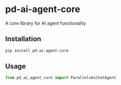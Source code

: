 # pd-ai-agent-core

A core library for AI agent functionality

## Installation

```bash
pip install pd-ai-agent-core
```

## Usage

```python
from pd_ai_agent_core import ParallelsAiChatAgent

```
